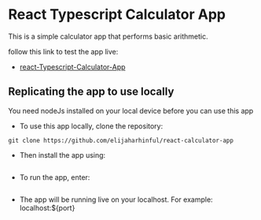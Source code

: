 # React Typescript Calculator App

This is a simple calculator app that performs basic arithmetic.

follow this link to test the app live:

- [react-Typescript-Calculator-App](https://react-typescript-calculator-app.netlify.app)

## Replicating the app to use locally
You need nodeJs installed on your local device before you can use this app

- To use this app locally, clone the repository:

```
git clone https://github.com/elijaharhinful/react-calculator-app
```

- Then install the app using: 

```npm install
```

- To run the app, enter:

```npm run dev
```

- The app will be running live on your localhost. 
For example: localhost:${port}